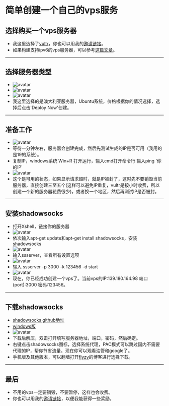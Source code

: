 # 简单创建一个自己的vps服务

## 选择购买一个vps服务器
- 我这里选择了[vultr](https://www.vultr.com/)，你也可以用我的[邀请链接](https://www.vultr.com/?ref=7615364)。
- 如果构建支持ipv6的vps服务器，可以参考[这篇文章](https://github.com/EarhartZhao/create-VPS-IPV6)。
***

## 选择服务器类型
- ![avatar](/img/a.png)
- ![avatar](/img/b.png)
- ![avatar](/img/c.png)
- 我这里选择的是澳大利亚服务器，Ubuntu系统，价格根据你的情况选择，选择后点击'Deploy Now'创建。
***

## 准备工作
- ![avatar](/img/d.png)
- 等待一分钟左右，服务器会创建完成，然后先测试生成的IP是否可用（我用的是19的系统）。
- 复制IP，windows系统 Win+R 打开运行，输入cmd打开命令行 输入ping '你的IP'
- ![avatar](/img/e.png)
- 这个是可用的状态，如果显示请求超时，就是IP被封了，这时先不要销毁当前服务器，直接创建三至五个(这样可以避免IP重复，vultr是按小时收费，所以创建一个新的服务器花费很少)，或者换一个地区，然后再测试IP是否被封。
***

## 安装shadowsocks
- 打开Xshell，链接你的服务器
- ![avatar](/img/g.png)
- 依次输入apt-get update和apt-get install shadowsocks，安装shadowsocks
- ![avatar](/img/h.png)
- 输入ssserver，查看所有设置选项
- ![avatar](/img/i.png)
- 输入 ssserver -p 3000 -k 123456 -d start
- ![avatar](/img/j.png)
- 现在，你已经成功创建一个vps了。当前vps的IP:139.180.164.98 端口(port):3000 密码:123456。
***

## 下载shadowsocks
- [shadowsocks github地址](https://github.com/shadowsocks/shadowsocks-windows/releases)
- [windows版](https://github.com/shadowsocks/shadowsocks-windows/releases/download/4.1.6/Shadowsocks-4.1.6.zip)
- ![avatar](/img/k.png)
- 下载后解压，双击打开填写服务器地址，端口，密码，然后确定。
- 右键点击shadowsocks图标，选择系统代理，PAC模式可以跳过国内不需要代理的IP，帮你节省流量。现在你可以观看油管和google了。
- 手机版及其他版本，可以翻墙打开[flyzy](https://www.flyzy2005.com/fan-qiang/shadowsocks/ss-clients-download/)的博客进行选择下载。
***

## 最后
- 不用的vps一定要销毁，不要暂停，这样也会收费。
- 你也可以用我的[邀请链接](https://www.vultr.com/?ref=7615364)，以便我能获得一些奖励。
